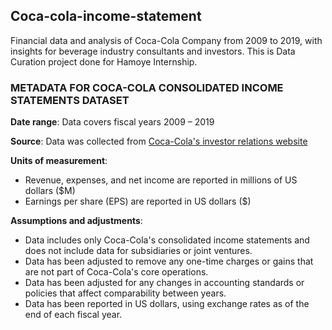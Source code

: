 ## Coca-cola-income-statement
Financial data and analysis of Coca-Cola Company from 2009 to 2019, with insights for beverage industry consultants and investors.
This is Data Curation project done for Hamoye Internship.

### METADATA FOR COCA-COLA CONSOLIDATED INCOME STATEMENTS DATASET

**Date range**: Data covers fiscal years 2009 – 2019

**Source**: Data was collected from [Coca-Cola's investor relations website](https://investors.coca-colacompany.com/financial-information/financial-results) 

**Units of measurement**:
  - Revenue, expenses, and net income are reported in millions of US dollars ($M)
  - Earnings per share (EPS) are reported in US dollars ($)
  
**Assumptions and adjustments**: 
  - Data includes only Coca-Cola's consolidated income statements and does not include data for subsidiaries or joint ventures.
  - Data has been adjusted to remove any one-time charges or gains that are not part of Coca-Cola's core operations.
  - Data has been adjusted for any changes in accounting standards or policies that affect comparability between years.
  - Data has been reported in US dollars, using exchange rates as of the end of each fiscal year.
